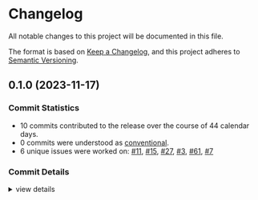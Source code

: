 # Changelog

All notable changes to this project will be documented in this file.

The format is based on [Keep a Changelog](https://keepachangelog.com/en/1.0.0/),
and this project adheres to [Semantic Versioning](https://semver.org/spec/v2.0.0.html).

## 0.1.0 (2023-11-17)

### Commit Statistics

<csr-read-only-do-not-edit/>

 - 10 commits contributed to the release over the course of 44 calendar days.
 - 0 commits were understood as [conventional](https://www.conventionalcommits.org).
 - 6 unique issues were worked on: [#11](https://github.com/giangndm/8xFF-decentralized-sdn/issues/11), [#15](https://github.com/giangndm/8xFF-decentralized-sdn/issues/15), [#27](https://github.com/giangndm/8xFF-decentralized-sdn/issues/27), [#3](https://github.com/giangndm/8xFF-decentralized-sdn/issues/3), [#61](https://github.com/giangndm/8xFF-decentralized-sdn/issues/61), [#7](https://github.com/giangndm/8xFF-decentralized-sdn/issues/7)

### Commit Details

<csr-read-only-do-not-edit/>

<details><summary>view details</summary>

 * **[#11](https://github.com/giangndm/8xFF-decentralized-sdn/issues/11)**
    - Migrate network package ([`264c045`](https://github.com/giangndm/8xFF-decentralized-sdn/commit/264c045989c50059ab8f9e6235af30016c062a49))
 * **[#15](https://github.com/giangndm/8xFF-decentralized-sdn/issues/15)**
    - Added code coverage test ([`b641a07`](https://github.com/giangndm/8xFF-decentralized-sdn/commit/b641a0720c19fe6a7e191b9f1324690abf44bb5a))
 * **[#27](https://github.com/giangndm/8xFF-decentralized-sdn/issues/27)**
    - Update Rust crate socket2 to 0.5.5 ([`ec6c27a`](https://github.com/giangndm/8xFF-decentralized-sdn/commit/ec6c27a0c7b5210537c522228ad6cfbe92cd61e6))
 * **[#3](https://github.com/giangndm/8xFF-decentralized-sdn/issues/3)**
    - Key value service ([`4ebdc54`](https://github.com/giangndm/8xFF-decentralized-sdn/commit/4ebdc544bc4ae3acfa0e1bcf5a04219d7b017d92))
 * **[#61](https://github.com/giangndm/8xFF-decentralized-sdn/issues/61)**
    - Rename package to atm0s-sdn ([`d6e3db7`](https://github.com/giangndm/8xFF-decentralized-sdn/commit/d6e3db7651f95244707b555aac24f89e5634d3ef))
 * **[#7](https://github.com/giangndm/8xFF-decentralized-sdn/issues/7)**
    - Using socket2 for config udp ([`13861d2`](https://github.com/giangndm/8xFF-decentralized-sdn/commit/13861d280624996934ebea34423438685b802b42))
 * **Uncategorized**
    - Adjusting changelogs prior to release of atm0s-sdn-multiaddr v0.1.0, atm0s-sdn-identity v0.1.0, atm0s-sdn-router v0.1.0, atm0s-sdn-utils v0.1.0, atm0s-sdn-network v0.1.0, atm0s-sdn-key-value v0.1.0, atm0s-sdn-layers-spread-router v0.1.0, atm0s-sdn-layers-spread-router-sync v0.1.0, atm0s-sdn-manual-discovery v0.1.0, atm0s-sdn-pub-sub v0.1.0, atm0s-sdn-transport-tcp v0.1.0, atm0s-sdn-transport-udp v0.1.0, atm0s-sdn v0.1.0 ([`4523bc9`](https://github.com/giangndm/8xFF-decentralized-sdn/commit/4523bc917b1e6341d1013e9c7fa842f0da3fdf34))
    - Added change log ([`6884653`](https://github.com/giangndm/8xFF-decentralized-sdn/commit/688465352f25b0c9f511e6622c3272cd3bd00c87))
    - Remove publish = false ([`64288da`](https://github.com/giangndm/8xFF-decentralized-sdn/commit/64288da53606750e61ad0c09bccd10fb0c1c83b2))
    - Fixing interface for media-server ([`b600811`](https://github.com/giangndm/8xFF-decentralized-sdn/commit/b600811e3f96e2249e68f413aada178c5f25508e))
</details>

